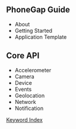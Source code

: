 <!-- Default all link targets to the 'content' frame -->
<base target="content" />

PhoneGap Guide
--------------

- About
- Getting Started
- Application Template

Core API
--------

- Accelerometer
- Camera
- Device
- Events
- Geolocation
- Network
- Notification

[Keyword Index](./_index.html)